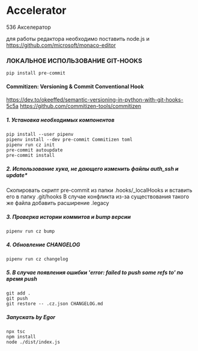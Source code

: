 # Accelerator

536 Акселератор

для работы редактора необходимо поставить node.js и https://github.com/microsoft/monaco-editor


### ЛОКАЛЬНОЕ ИСПОЛЬЗОВАНИЕ GIT-HOOKS

```console
pip install pre-commit
```

#### Commitizen: Versioning & Commit Conventional Hook
https://dev.to/okeeffed/semantic-versioning-in-python-with-git-hooks-5c5a
https://github.com/commitizen-tools/commitizen

##### 1. Установка необходимых компонентов
```console
pip install --user pipenv
pipenv install --dev pre-commit Commitizen toml
pipenv run cz init
pre-commit autoupdate
pre-commit install
```

##### 2. Использование хука, не дающего изменить файлы auth_ssh и update*
Скопировать скрипт pre-commit из папки .hooks/_localHooks и вставить его в папку .git/hooks
В случае конфликта из-за существования такого же файла добавить расширение .legacy

##### 3. Проверка истории коммитов и bump версии
```console
pipenv run cz bump
```

##### 4. Обновление CHANGELOG
```console
pipenv run cz changelog
```

##### 5. В случае появления ошибки 'error: failed to push some refs to' по время push
```console
git add .
git push
git restore -- .cz.json CHANGELOG.md
```



##### Запускать by Egor

```console
npx tsc
npm install
node ./dist/index.js
```
